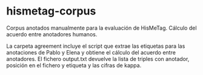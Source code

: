 # hismetag-corpus
Corpus anotados manualmente para la evaluación de HisMeTag. Cálculo del acuerdo entre anotadores humanos.

La carpeta agreement incluye el script que extrae las etiquetas para las anotaciones de Pablo y Elena y obtiene el cálculo del acuerdo entre anotadores. El fichero output.txt devuelve la lista de triples con anotador, posición en el fichero y etiqueta y las cifras de kappa.
